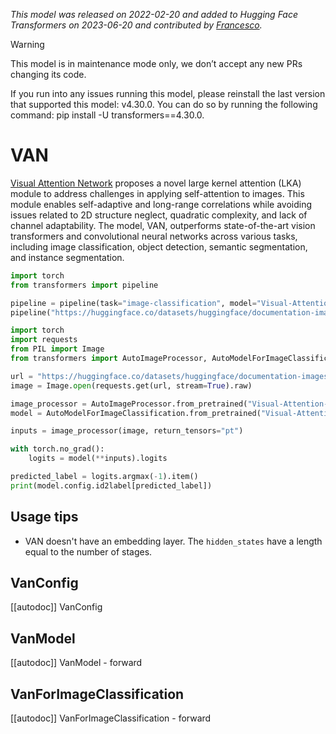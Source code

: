 <!--Copyright 2022 The HuggingFace Team. All rights reserved.

Licensed under the Apache License, Version 2.0 (the "License"); you may not use this file except in compliance with
the License. You may obtain a copy of the License at

http://www.apache.org/licenses/LICENSE-2.0

Unless required by applicable law or agreed to in writing, software distributed under the License is distributed on
an "AS IS" BASIS, WITHOUT WARRANTIES OR CONDITIONS OF ANY KIND, either express or implied. See the License for the
specific language governing permissions and limitations under the License.

⚠️ Note that this file is in Markdown but contain specific syntax for our doc-builder (similar to MDX) that may not be
rendered properly in your Markdown viewer.

-->
*This model was released on 2022-02-20 and added to Hugging Face Transformers on 2023-06-20 and contributed by [Francesco](https://huggingface.co/Francesco).*

> [!WARNING]
> This model is in maintenance mode only, we don’t accept any new PRs changing its code.
>
> If you run into any issues running this model, please reinstall the last version that supported this model: v4.30.0. You can do so by running the following command: pip install -U transformers==4.30.0.

# VAN

[Visual Attention Network](https://huggingface.co/papers/2202.09741) proposes a novel large kernel attention (LKA) module to address challenges in applying self-attention to images. This module enables self-adaptive and long-range correlations while avoiding issues related to 2D structure neglect, quadratic complexity, and lack of channel adaptability. The model, VAN, outperforms state-of-the-art vision transformers and convolutional neural networks across various tasks, including image classification, object detection, semantic segmentation, and instance segmentation.

<hfoptions id="usage">
<hfoption id="Pipeline">

```py
import torch
from transformers import pipeline

pipeline = pipeline(task="image-classification", model="Visual-Attention-Network/van-base", dtype="auto")
pipeline("https://huggingface.co/datasets/huggingface/documentation-images/resolve/main/pipeline-cat-chonk.jpeg")
```

</hfoption>
<hfoption id="AutoModel">

```python
import torch
import requests
from PIL import Image
from transformers import AutoImageProcessor, AutoModelForImageClassification

url = "https://huggingface.co/datasets/huggingface/documentation-images/resolve/main/pipeline-cat-chonk.jpeg"
image = Image.open(requests.get(url, stream=True).raw)

image_processor = AutoImageProcessor.from_pretrained("Visual-Attention-Network/van-base")
model = AutoModelForImageClassification.from_pretrained("Visual-Attention-Network/van-base", dtype="auto")

inputs = image_processor(image, return_tensors="pt")

with torch.no_grad():
    logits = model(**inputs).logits

predicted_label = logits.argmax(-1).item()
print(model.config.id2label[predicted_label])
```

</hfoption>
</hfoptions>

## Usage tips

- VAN doesn't have an embedding layer. The `hidden_states` have a length equal to the number of stages.

## VanConfig

[[autodoc]] VanConfig

## VanModel

[[autodoc]] VanModel
    - forward

## VanForImageClassification

[[autodoc]] VanForImageClassification
    - forward

